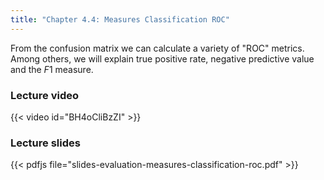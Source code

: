```yaml
---
title: "Chapter 4.4: Measures Classification ROC"
---
```

From the confusion matrix we can calculate a variety of "ROC" metrics. Among others, we will explain true positive rate, negative predictive value and the $F1$ measure.

<!--more-->

### Lecture video

{{< video id="BH4oCliBzZI" >}}

### Lecture slides

{{< pdfjs file="slides-evaluation-measures-classification-roc.pdf" >}}
